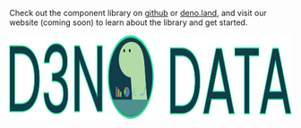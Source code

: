 Check out the component library on [github](https://github.com/oslabs-beta/d3no-data/) or [deno.land](https://deno.land/x/d3nodata), and visit our website (coming soon) to learn about the library and get started.

<img align="center" src="./static/d3no-data-logo.svg" height="150px" alt="the d3no data logo: a deno dino deliberating between chart choices">
